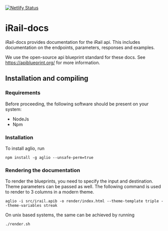 [![Netlify Status](https://api.netlify.com/api/v1/badges/16533623-b7a8-4833-b64a-c378bbb1899b/deploy-status)](https://app.netlify.com/sites/irail-docs/deploys)

# iRail-docs

iRail-docs provides documentation for the iRail api.
This includes documentation on the endpoints, parameters, responses and examples.

We use the open-source api blueprint standard for these docs.
See https://apiblueprint.org/ for more information.


## Installation and compiling

### Requirements
Before proceeding, the following software should be present on your system:

- NodeJs
- Npm

### Installation

To install aglio, run

    npm install -g aglio --unsafe-perm=true

### Rendering the documentation

To render the blueprints, you need to specify the input and destination. Theme parameters can be passed as well. 
The following command is used to render to 3 columns in a modern theme.

    aglio -i src/irail.apib -o render/index.html --theme-template triple --theme-variables streak

On unix based systems, the same can be achieved by running 
    
    ./render.sh

